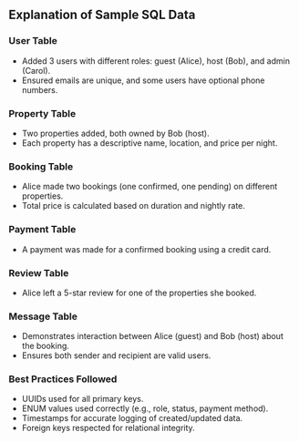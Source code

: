 ## Explanation of Sample SQL Data

### User Table
- Added 3 users with different roles: guest (Alice), host (Bob), and admin (Carol).
- Ensured emails are unique, and some users have optional phone numbers.

### Property Table
- Two properties added, both owned by Bob (host).
- Each property has a descriptive name, location, and price per night.

### Booking Table
- Alice made two bookings (one confirmed, one pending) on different properties.
- Total price is calculated based on duration and nightly rate.

### Payment Table
- A payment was made for a confirmed booking using a credit card.

### Review Table
- Alice left a 5-star review for one of the properties she booked.

### Message Table
- Demonstrates interaction between Alice (guest) and Bob (host) about the booking.
- Ensures both sender and recipient are valid users.

### Best Practices Followed
- UUIDs used for all primary keys.
- ENUM values used correctly (e.g., role, status, payment method).
- Timestamps for accurate logging of created/updated data.
- Foreign keys respected for relational integrity.
